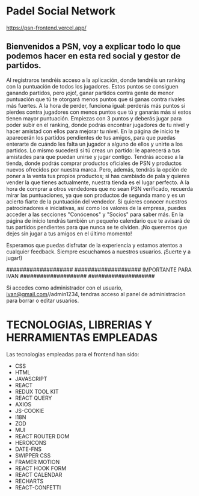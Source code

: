 # Padel Social Network

https://psn-frontend.vercel.app/

## Bienvenidos a PSN, voy a explicar todo lo que podemos hacer en esta red social y gestor de partidos. ##

Al registraros tendréis acceso a la aplicación, donde tendréis un ranking con la puntuación de todos los jugadores. Estos puntos se consiguen ganando partidos, pero ¡ojo!, ganar partidos contra gente de menor puntuación
que tú te otorgará menos puntos que si ganas contra rivales más fuertes. A la hora de perder, funciona igual: perderás más puntos si pierdes contra jugadores con menos puntos que tú y ganarás más si estos tienen mayor puntuación.
Empiezas con 3 puntos y deberás jugar para poder subir en el ranking, donde podrás encontrar jugadores de tu nivel y hacer amistad con ellos para mejorar tu nivel. En la página de inicio te aparecerán los partidos pendientes de tus amigos,
para que puedas enterarte de cuándo les falta un jugador a alguno de ellos y unirte a los partidos. Lo mismo sucederá si tú creas un partido: le aparecerá a tus amistades para que puedan unirse y jugar contigo.
Tendrás acceso a la tienda, donde podrás comprar productos oficiales de PSN y productos nuevos ofrecidos por nuestra marca. Pero, además, tendrás la opción de poner a la venta tus propios productos; si has cambiado de pala y quieres vender la que tienes actualmente,
nuestra tienda es el lugar perfecto. A la hora de comprar a otros vendedores que no sean PSN verificado, recuerda mirar las puntuaciones, ya que son productos de segunda mano y es un acierto fiarte de la puntuación del vendedor.
Si quieres conocer nuestros patrocinadores e iniciativas, así como los valores de la empresa, puedes acceder a las secciones "Conócenos" y "Socios" para saber más.
En la página de inicio tendrás también un pequeño calendario que te avisará de tus partidos pendientes para que nunca se te olviden. ¡No queremos que dejes sin jugar a tus amigos en el último momento!

Esperamos que puedas disfrutar de la experiencia y estamos atentos a cualquier feedback. Siempre escuchamos a nuestros usuarios. ¡Suerte y a jugar!)

  #################### #################### IMPORTANTE PARA IVAN  #################### ####################

Si accedes como administrador con el usuario, ivan@gmail.com//admin1234, tendras acceso al panel de administracion para borrar o editar usuarios.

# TECNOLOGIAS, LIBRERIAS Y HERRAMIENTAS EMPLEADAS
Las tecnologias empleadas para el frontend han sido:
- CSS
- HTML
- JAVASCRIPT
- REACT
- REDUX TOOL KIT
- REACT QUERY
- AXIOS
- JS-COOKIE
- I18N
- ZOD
- MUI
- REACT ROUTER DOM
- HEROICONS
- DATE-FNS
- SWIPPER CSS
- FRAMER MOTION
- REACT HOOK FORM
- REACT CALENDAR
- RECHARTS
- REACT-CONFETTI